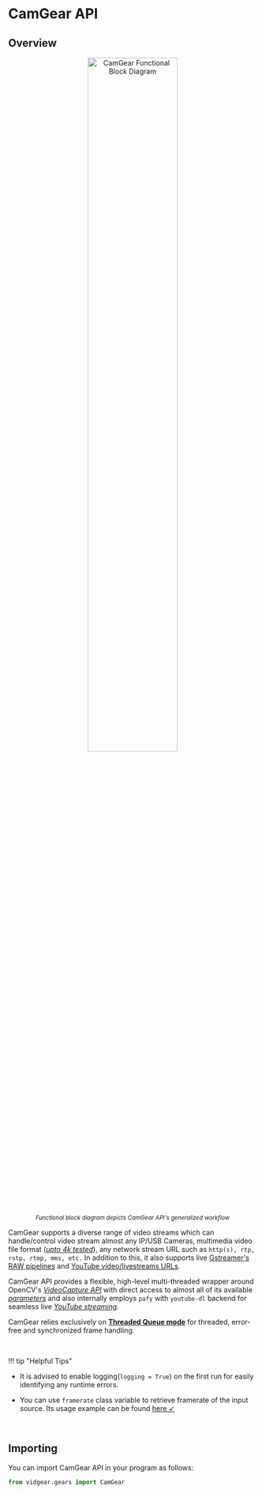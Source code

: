 <!--
===============================================
vidgear library source-code is deployed under the Apache 2.0 License:

Copyright (c) 2019-2020 Abhishek Thakur(@abhiTronix) <abhi.una12@gmail.com>

Licensed under the Apache License, Version 2.0 (the "License");
you may not use this file except in compliance with the License.
You may obtain a copy of the License at

   http://www.apache.org/licenses/LICENSE-2.0

Unless required by applicable law or agreed to in writing, software
distributed under the License is distributed on an "AS IS" BASIS,
WITHOUT WARRANTIES OR CONDITIONS OF ANY KIND, either express or implied.
See the License for the specific language governing permissions and
limitations under the License.
===============================================
-->

# CamGear API 


## Overview

<p align="center">
  <img src="../../../assets/images/camgear.png" alt="CamGear Functional Block Diagram"  width="60%"/>
  <br>
  <sub><i>Functional block diagram depicts CamGear API's generalized workflow</i></sub>
</p>


CamGear supports a diverse range of video streams which can handle/control video stream almost any IP/USB Cameras,  multimedia video file format ([_upto 4k tested_](https://github.com/abhiTronix/vidgear/blob/62f32ad6663c871ec6aa4890ca1b55cd1286511a/vidgear/tests/benchmark_tests/test_benchmark_playback.py#L31-L71)), any network stream URL such as `http(s), rtp, rstp, rtmp, mms, etc.` In addition to this, it also supports live [Gstreamer's RAW pipelines](https://gstreamer.freedesktop.org/documentation/frequently-asked-questions/using.html) and [YouTube video/livestreams URLs](../usage/#using-camgear-with-youtube-videos).

CamGear API provides a flexible, high-level multi-threaded wrapper around OpenCV's *[VideoCapture API](https://docs.opencv.org/master/d8/dfe/classcv_1_1VideoCapture.html#a57c0e81e83e60f36c83027dc2a188e80)* with direct access to almost all of its available [*parameters*](../advanced/source_params/) and also internally employs `pafy` with `youtube-dl` backend for seamless live [*YouTube streaming*](../usage/#using-camgear-with-youtube-videos). 

CamGear relies exclusively on [**Threaded Queue mode**](../../../bonus/TQM/) for threaded, error-free and synchronized frame handling.

&nbsp; 


!!! tip "Helpful Tips"

  * It is advised to enable logging(`logging = True`) on the first run for easily identifying any runtime errors.

  * You can use `framerate` class variable to retrieve framerate of the input source. Its usage example can be found [here ➶](../../writegear/compression/usage/#using-compression-mode-with-controlled-framerate)


&nbsp; 

## Importing

You can import CamGear API in your program as follows:

```python
from vidgear.gears import CamGear
```

&nbsp; 